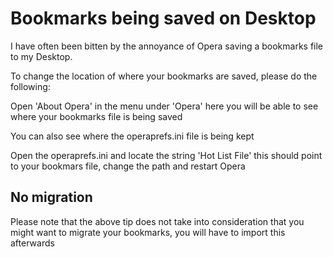 # Bookmarks being saved on Desktop

I have often been bitten by the annoyance of Opera saving a bookmarks file to my Desktop.

To change the location of where your bookmarks are saved, please do the following:

Open 'About Opera' in the menu under 'Opera' here you will be able to see where your bookmarks file
is being saved

You can also see where the operaprefs.ini file is being kept

Open the operaprefs.ini and locate the string 'Hot List File' this should point to your bookmars
file, change the path and restart Opera

## No migration

Please note that the above tip does not take into consideration that you might want to migrate your
bookmarks, you will have to import this afterwards
